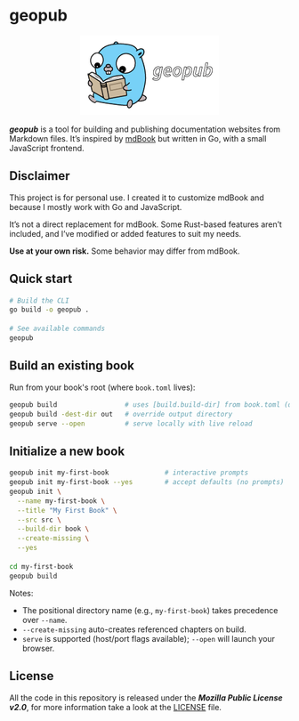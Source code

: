 # geopub

<p align="center">
  <img src="./geopub.png" alt="geopub logo" width="250" />
</p>

***geopub*** is a tool for building and publishing documentation websites from Markdown files. It’s inspired by [mdBook](https://github.com/rust-lang/mdBook) but written in Go, with a small JavaScript frontend.

## Disclaimer

This project is for personal use. I created it to customize mdBook and because I mostly work with Go and JavaScript.

It’s not a direct replacement for mdBook. Some Rust-based features aren’t included, and I’ve modified or added features to suit my needs.

**Use at your own risk.** Some behavior may differ from mdBook.


## Quick start

```bash
# Build the CLI
go build -o geopub .

# See available commands
geopub
```

## Build an existing book

Run from your book's root (where `book.toml` lives):

```bash
geopub build                 # uses [build.build-dir] from book.toml (default: "book")
geopub build -dest-dir out   # override output directory
geopub serve --open          # serve locally with live reload
```

## Initialize a new book

```bash
geopub init my-first-book              # interactive prompts
geopub init my-first-book --yes        # accept defaults (no prompts)
geopub init \
  --name my-first-book \
  --title "My First Book" \
  --src src \
  --build-dir book \
  --create-missing \
  --yes

cd my-first-book
geopub build
```

Notes:
- The positional directory name (e.g., `my-first-book`) takes precedence over `--name`.
- `--create-missing` auto-creates referenced chapters on build.
- `serve` is supported (host/port flags available); `--open` will launch your browser.

## License

All the code in this repository is released under the ***Mozilla Public License v2.0***, for more information take a look at the [LICENSE] file.

[LICENSE]: ./LICENSE


